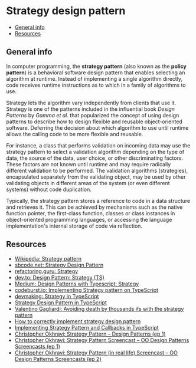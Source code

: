 # Strategy design pattern

- [General info](#general-info)
- [Resources](#resources)

## General info

In computer programming, the **strategy pattern** (also known as the **policy pattern**) is a behavioral software design pattern that enables selecting an algorithm at runtime. Instead of implementing a single algorithm directly, code receives runtime instructions as to which in a family of algorithms to use.

Strategy lets the algorithm vary independently from clients that use it. Strategy is one of the patterns included in the influential book *Design Patterns* by *Gamma et al*. that popularized the concept of using design patterns to describe how to design flexible and reusable object-oriented software. Deferring the decision about which algorithm to use until runtime allows the calling code to be more flexible and reusable.

For instance, a class that performs validation on incoming data may use the strategy pattern to select a validation algorithm depending on the type of data, the source of the data, user choice, or other discriminating factors. These factors are not known until runtime and may require radically different validation to be performed. The validation algorithms (strategies), encapsulated separately from the validating object, may be used by other validating objects in different areas of the system (or even different systems) without code duplication.

Typically, the strategy pattern stores a reference to code in a data structure and retrieves it. This can be achieved by mechanisms such as the native function pointer, the first-class function, classes or class instances in object-oriented programming languages, or accessing the language implementation's internal storage of code via reflection.

## Resources

* [Wikipedia: Strategy pattern](https://en.wikipedia.org/wiki/Strategy_pattern)
* [sbcode.net: Strategy Design Pattern](https://sbcode.net/typescript/strategy/)
* [refactoring.guru: Strategy](https://refactoring.guru/design-patterns/strategy)
* [dev.to: Design Pattern: Strategy (TS)](https://dev.to/daniyarotynshin/design-pattern-strategy-ts-3e55)
* [Medium: Design Patterns with Typescript: Strategy](https://medium.com/@gabriel_avila/design-patterns-with-typescript-strategy-35007cbcd57a)
* [codeburst.io: Implementing Strategy pattern on TypeScript](https://codeburst.io/implementing-strategy-pattern-on-typescript-b74c447da37b)
* [devmaking: Strategy in TypeScript ](https://devmaking.com/learn/design-patterns/strategy-pattern/typescript/)
* [Strategy Design Pattern in TypeScript](https://blog.bitsrc.io/a-beautiful-design-pattern-strategy-pattern-62afe44886fc)
* [Valentino Gagliardi: Avoiding death by thousands ifs with the strategy pattern](https://www.valentinog.com/blog/strategy-pattern-javascript/)
* [How to correctly implement strategy design pattern](https://stackoverflow.com/questions/60107761/how-to-correctly-implement-strategy-design-pattern)
* [Implementing Strategy Pattern and Callbacks in TypeScript](https://visualstudiomagazine.com/articles/2015/10/01/implementing-strategy-pattern.aspx)
* [Christopher Okhravi: Strategy Pattern – Design Patterns (ep 1)](https://youtu.be/v9ejT8FO-7I?si=RRyZwKh-eO46PqkS)
* [Christopher Okhravi: Strategy Pattern Screencast – OO Design Patterns Screencasts (ep 1)](https://www.youtube.com/watch?v=13nftsQUUE0)
* [Christopher Okhravi: Strategy Pattern (in real life) Screencast – OO Design Patterns Screencasts (ep 2)](https://www.youtube.com/watch?v=slfeCvztnT4)